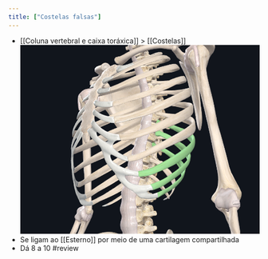```yaml
---
title: ["Costelas falsas"]
---
```

+ [[Coluna vertebral e caixa toráxica]] > [[Costelas]] 
![Pasted image 20210420160253.png](Pasted%20image%2020210420160253.png)
+ Se ligam ao [[Esterno]] por meio de uma cartilagem compartilhada
+ Dá 8 a 10
#review 